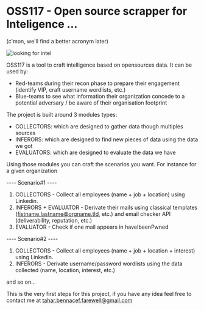 # OSS117 - Open source scrapper for Inteligence ... 
(c'mon, we'll find a better acronym later)

<img src="https://img.static-smb.be/a/view/q75/w720/h480/2090887/e6c6eddf-3a56-4115-90fd-9d18764c912e-gif.gif" alt="looking for intel"/>

OSS117 is a tool to craft intelligence based on opensources data.
It can be used by:
- Red-teams during their recon phase to prepare their engagement (identify VIP, craft username wordlists, etc.)
- Blue-teams to see what information their organization concede to a potential adversary / be aware of their organisation footprint


The project is built around 3 modules types:
- COLLECTORS: which are designed to gather data though multiples sources
- INFERORS: which are designed to find new pieces of data using the data we got
- EVALUATORS: which are designed to evaluate the data we have


Using those modules you can craft the scenarios you want. For instance for a given organization

---- Scenario#1 ----
1. COLLECTORS - Collect all employees (name + job + location) using Linkedin. 
2. INFERORS + EVALUATOR - Derivate their mails using classical templates (fistname.lastname@orgname.tld, etc.)
and email checker API (deliverability, reputation, etc.)
3. EVALUATOR - Check if one mail appears in haveIbeenPwned

---- Scenario#2 ----
1. COLLECTORS - Collect all employees (name + job + location + interest) using Linkedin. 
2. INFERORS - Derivate username/password wordlists using the data collected (name, location, interest, etc.)

and so on...


This is the very first steps for this project, if you have any idea feel free to contact me at tahar.bennacef.farewell@gmail.com
